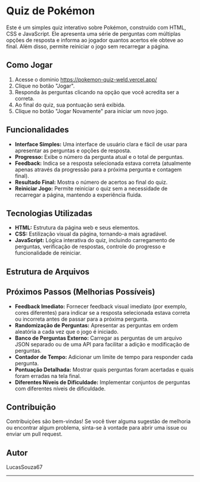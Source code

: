 # Quiz de Pokémon

Este é um simples quiz interativo sobre Pokémon, construído com HTML, CSS e JavaScript. Ele apresenta uma série de perguntas com múltiplas opções de resposta e informa ao jogador quantos acertos ele obteve ao final. Além disso, permite reiniciar o jogo sem recarregar a página.

## Como Jogar

1.  Acesse o dominio https://pokemon-quiz-weld.vercel.app/
2.  Clique no botão "Jogar".
3.  Responda às perguntas clicando na opção que você acredita ser a correta.
4.  Ao final do quiz, sua pontuação será exibida.
5.  Clique no botão "Jogar Novamente" para iniciar um novo jogo.

## Funcionalidades

* **Interface Simples:** Uma interface de usuário clara e fácil de usar para apresentar as perguntas e opções de resposta.
* **Progresso:** Exibe o número da pergunta atual e o total de perguntas.
* **Feedback:** Indica se a resposta selecionada estava correta (atualmente apenas através da progressão para a próxima pergunta e contagem final).
* **Resultado Final:** Mostra o número de acertos ao final do quiz.
* **Reiniciar Jogo:** Permite reiniciar o quiz sem a necessidade de recarregar a página, mantendo a experiência fluida.

## Tecnologias Utilizadas

* **HTML:** Estrutura da página web e seus elementos.
* **CSS:** Estilização visual da página, tornando-a mais agradável.
* **JavaScript:** Lógica interativa do quiz, incluindo carregamento de perguntas, verificação de respostas, controle do progresso e funcionalidade de reiniciar.

## Estrutura de Arquivos

## Próximos Passos (Melhorias Possíveis)

* **Feedback Imediato:** Fornecer feedback visual imediato (por exemplo, cores diferentes) para indicar se a resposta selecionada estava correta ou incorreta antes de passar para a próxima pergunta.
* **Randomização de Perguntas:** Apresentar as perguntas em ordem aleatória a cada vez que o jogo é iniciado.
* **Banco de Perguntas Externo:** Carregar as perguntas de um arquivo JSON separado ou de uma API para facilitar a adição e modificação de perguntas.
* **Contador de Tempo:** Adicionar um limite de tempo para responder cada pergunta.
* **Pontuação Detalhada:** Mostrar quais perguntas foram acertadas e quais foram erradas na tela final.
* **Diferentes Níveis de Dificuldade:** Implementar conjuntos de perguntas com diferentes níveis de dificuldade.

## Contribuição

Contribuições são bem-vindas! Se você tiver alguma sugestão de melhoria ou encontrar algum problema, sinta-se à vontade para abrir uma issue ou enviar um pull request.

## Autor

LucasSouza67

---

